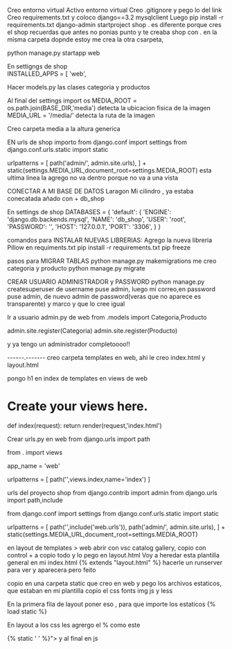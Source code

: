 Creo entorno virtual
Activo entorno virtual
Creo .gitignore y pego lo del link 
Creo requirements.txt y coloco django==3.2   mysqlclient
Luego pip install -r requirements.txt
django-admin startproject shop .  es diferente porque cres el shop
recuerdas que antes no ponias punto y te creaba shop
con . en la misma carpeta dopnde estoy me crea la otra csarpeta, 

python manage.py startapp web

En settigngs de shop  
    INSTALLED_APPS = [
    'web',

Hacer models.py las clases categoria y productos

Al final del settings
import os
MEDIA_ROOT = os.path.join(BASE_DIR,'media')      detecta la ubicacion fisica de la  imagen 
MEDIA_URL = '/media/'       detecta la ruta  de la imagen

Creo carpeta media a la altura generica

EN urls de shop
importo 
from django.conf import settings 
from django.conf.urls.static import static

urlpatterns = [
    path('admin/', admin.site.urls),
] + static(settings.MEDIA_URL,document_root=settings.MEDIA_ROOT)   esta ultima linea la agrego no va dentro porque no va a una vista

CONECTAR A MI BASE DE DATOS
Laragon
Mi cilindro , ya estaba conecatada añado con + db_shop

En settings de shop 
DATABASES = {
    'default': {
        'ENGINE': 'django.db.backends.mysql',
        'NAME': 'db_shop',
        'USER': 'root',
        'PASSWORD': '',
        'HOST': '127.0.0.1',
        'PORT': '3306',
    }
}

comandos para INSTALAR NUEVAS LIBRERIAS:
Agrego la nueva libreria Pillow en requiments.txt 
pip install -r requirements.txt
pip freeze

pasos para MIGRAR TABLAS
python manage.py makemigrations    me creo categoria y producto
python manage.py migrate

CREAR USUARIO ADMINISTRADOR y PASSWORD
python manage.py createsuperuser
de username puse admin, luego mi correo,en password puse admin, de nuevo admin de password(veras que no aparece es transparente) y marco y que lo cree igual


Ir a usuario admin.py de web
from .models import Categoria,Producto

admin.site.register(Categoria)
admin.site.register(Producto)

y ya tengo un administrador completoooo!! 

------.-------
creo carpeta templates en web, ahi le creo index.html y layout.html

pongo h1 en index de templates
en views de web 
# Create your views here.
def index(request):
    return render(request,'index.html')

Crear urls.py en web 
from django.urls import  path 

from . import views 

app_name = 'web' 

urlpatterns = [
    path('',views.index,name='index')
]

urls del proyecto shop
from django.contrib import admin
from django.urls import path,include

from django.conf import settings 
from django.conf.urls.static import static

urlpatterns = [
    path('',include('web.urls')),
    path('admin/', admin.site.urls),
] + static(settings.MEDIA_URL,document_root=settings.MEDIA_ROOT)

en layout de templates > web 
abrir con vsc catalog gallery, copio con control + a copio todo y lo pego en layout.html
Voy a heredar esta plantilla general en mi index.html
{% extends "layout.html" %}
hacerle un runserver para ver y aparecera pero feito 

copio en una carpeta static que creo en web y pego los archivos estaticos, que estaban en mi plantilla copio el css fonts img js y less

En la primera fila de layout poner eso , para que importe los estaticos
{% load static %}

En layout  a los css les agrergo el % como este
<link rel="stylesheet" href="{% static 'css/font-awesome.min.css' %}">
{% static '         ' %}">
y al final en js 
<script src="{% static 'js/jquery-1.12.4.min.js' %}"
ejecutar el runserver y ya tendra estilos

Vamos a segmentar separar el codigo, en layout tengo todo el codigo de corrido, yo voy a quedarme en layout solo con la cabecera y con footer, porque eso se repite en todas las futuras paginas que puedo tener, entonces para no repetir a cada rato.
entonces ubico el cont maincont , abajo el section-top ese minimizo linea 308 y el 366 section-wrap.. lo minimizo y control x a todo eso y lo llevo al index, 
en el espacio que me quedo en layout ahi pongo
{% block content %}
{% endblock %}

eso mismo lo copio y pego en la parte supérior del index, debajo de la linea 1 y corto lo que tenia abajo y lo pego adentro del 
{% block content %}
{% endblock %}
entonces ahora vere que mi codigo esta separado y en la pagina se ve completo como antes .

Me quedo con un solo article, borro los otros articles

en views.py de web
from django.shortcuts import render

from .models import Categoria,Producto

# Create your views here.
def index(request):
    listaProductos = Producto.objects.all()
    context = {
        'productos':listaProductos
    }
    return render(request,'index.html',context)

Vuelvo al unico article que tentgo y le pongo al iniciar 
{% }